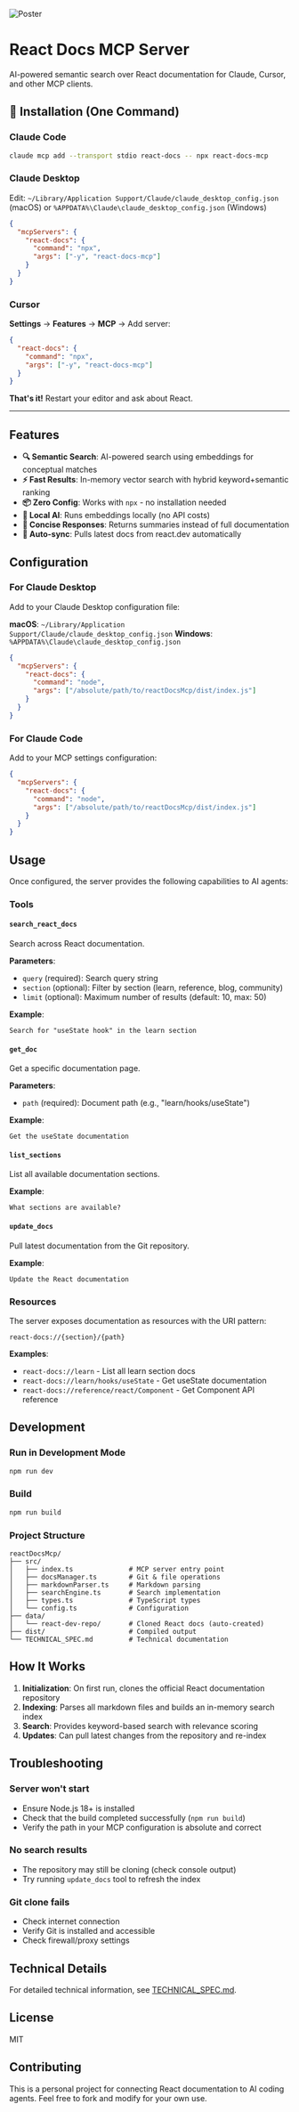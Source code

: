 ![Poster](./poster.png)

# React Docs MCP Server

AI-powered semantic search over React documentation for Claude, Cursor, and other MCP clients.

## 🚀 Installation (One Command)

### Claude Code
```bash
claude mcp add --transport stdio react-docs -- npx react-docs-mcp
```

### Claude Desktop

Edit: `~/Library/Application Support/Claude/claude_desktop_config.json` (macOS) or `%APPDATA%\Claude\claude_desktop_config.json` (Windows)

```json
{
  "mcpServers": {
    "react-docs": {
      "command": "npx",
      "args": ["-y", "react-docs-mcp"]
    }
  }
}
```

### Cursor

**Settings** → **Features** → **MCP** → Add server:
```json
{
  "react-docs": {
    "command": "npx",
    "args": ["-y", "react-docs-mcp"]
  }
}
```

**That's it!** Restart your editor and ask about React.

---

## Features

- **🔍 Semantic Search**: AI-powered search using embeddings for conceptual matches
- **⚡ Fast Results**: In-memory vector search with hybrid keyword+semantic ranking
- **📦 Zero Config**: Works with `npx` - no installation needed
- **🤖 Local AI**: Runs embeddings locally (no API costs)
- **📝 Concise Responses**: Returns summaries instead of full documentation
- **🔄 Auto-sync**: Pulls latest docs from react.dev automatically

## Configuration

### For Claude Desktop

Add to your Claude Desktop configuration file:

**macOS**: `~/Library/Application Support/Claude/claude_desktop_config.json`
**Windows**: `%APPDATA%\Claude\claude_desktop_config.json`

```json
{
  "mcpServers": {
    "react-docs": {
      "command": "node",
      "args": ["/absolute/path/to/reactDocsMcp/dist/index.js"]
    }
  }
}
```

### For Claude Code

Add to your MCP settings configuration:

```json
{
  "mcpServers": {
    "react-docs": {
      "command": "node",
      "args": ["/absolute/path/to/reactDocsMcp/dist/index.js"]
    }
  }
}
```

## Usage

Once configured, the server provides the following capabilities to AI agents:

### Tools

#### `search_react_docs`

Search across React documentation.

**Parameters**:
- `query` (required): Search query string
- `section` (optional): Filter by section (learn, reference, blog, community)
- `limit` (optional): Maximum number of results (default: 10, max: 50)

**Example**:
```
Search for "useState hook" in the learn section
```

#### `get_doc`

Get a specific documentation page.

**Parameters**:
- `path` (required): Document path (e.g., "learn/hooks/useState")

**Example**:
```
Get the useState documentation
```

#### `list_sections`

List all available documentation sections.

**Example**:
```
What sections are available?
```

#### `update_docs`

Pull latest documentation from the Git repository.

**Example**:
```
Update the React documentation
```

### Resources

The server exposes documentation as resources with the URI pattern:

```
react-docs://{section}/{path}
```

**Examples**:
- `react-docs://learn` - List all learn section docs
- `react-docs://learn/hooks/useState` - Get useState documentation
- `react-docs://reference/react/Component` - Get Component API reference

## Development

### Run in Development Mode

```bash
npm run dev
```

### Build

```bash
npm run build
```

### Project Structure

```
reactDocsMcp/
├── src/
│   ├── index.ts              # MCP server entry point
│   ├── docsManager.ts        # Git & file operations
│   ├── markdownParser.ts     # Markdown parsing
│   ├── searchEngine.ts       # Search implementation
│   ├── types.ts              # TypeScript types
│   └── config.ts             # Configuration
├── data/
│   └── react-dev-repo/       # Cloned React docs (auto-created)
├── dist/                     # Compiled output
└── TECHNICAL_SPEC.md         # Technical documentation
```

## How It Works

1. **Initialization**: On first run, clones the official React documentation repository
2. **Indexing**: Parses all markdown files and builds an in-memory search index
3. **Search**: Provides keyword-based search with relevance scoring
4. **Updates**: Can pull latest changes from the repository and re-index

## Troubleshooting

### Server won't start

- Ensure Node.js 18+ is installed
- Check that the build completed successfully (`npm run build`)
- Verify the path in your MCP configuration is absolute and correct

### No search results

- The repository may still be cloning (check console output)
- Try running `update_docs` tool to refresh the index

### Git clone fails

- Check internet connection
- Verify Git is installed and accessible
- Check firewall/proxy settings

## Technical Details

For detailed technical information, see [TECHNICAL_SPEC.md](./TECHNICAL_SPEC.md).

## License

MIT

## Contributing

This is a personal project for connecting React documentation to AI coding agents. Feel free to fork and modify for your own use.
